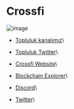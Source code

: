 # Crossfi

![image](https://github.com/Core-Node-Team/Testnet-TR/assets/91562185/2d6d845d-3c30-495f-a9bb-74b9e56fada6)

* [Topluluk kanalımız](https://t.me/corenodechat)\

* [Topluluk Twitter](https://twitter.com/corenodeHQ)\

* [Crossfi Website](https://crossfi.org/)\

* [Blockchain Explorer](https://test.xfiscan.com/)\

* [Discord](https://discord.gg/crossfi)\

* [Twitter](https://twitter.com/crossfichain)\
